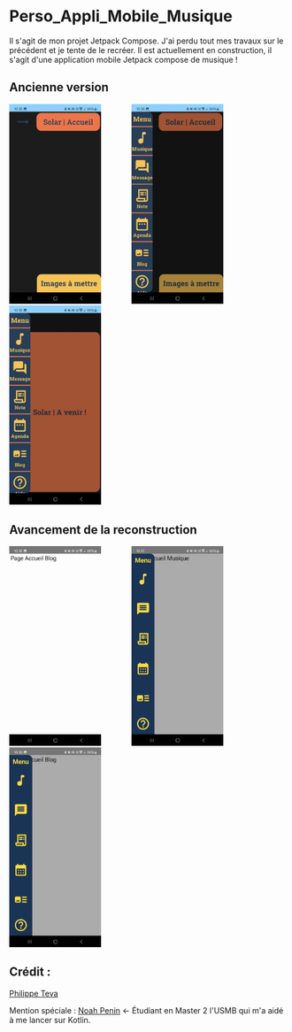 # Perso_Appli_Mobile_Musique

Il s'agit de mon projet Jetpack Compose. J'ai perdu tout mes travaux sur le précédent et je tente de le recréer. Il est actuellement en construction, il s'agit d'une application mobile Jetpack compose de musique !

## Ancienne version

<img src="README_Assets/Ancien_Accueil.jpg" alt="Ancien Accueil" style="width:33%; margin-right:10%;"/> <img src="README_Assets/Ancien_Barre_Menu1.jpg" alt="Ancien_BarreMenu1" style="width:33%; margin-right:10%;"/> <img src="README_Assets/Ancien_Barre_Menu2.jpg" alt="Ancien_BarreMenu2" style="width:33%;"/>

## Avancement de la reconstruction

<img src="README_Assets/New_Accueil.jpg" alt="New Accueil" style="width:33%; margin-right:10%;"/> <img src="README_Assets/New_Barre_Menu1.jpg" alt="New_BarreMenu1" style="width:33%; margin-right:10%;"/> <img src="README_Assets/New_Barre_Menu2.jpg" alt="New_BarreMenu2" style="width:33%;"/>

## Crédit :
[Philippe Teva](https://github.com/TevaPhilippe05)

Mention spéciale :
[Noah Penin](https://github.com/enteraname74) <- Étudiant en Master 2  l'USMB qui m'a aidé à me lancer sur Kotlin.
